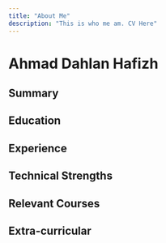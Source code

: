 ```yaml
---
title: "About Me"
description: "This is who me am. CV Here"
---
```


# Ahmad Dahlan Hafizh 

## Summary


## Education

## Experience 

## Technical Strengths

## Relevant Courses

## Extra-curricular 